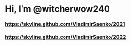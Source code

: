 # Hi, I’m @witcherwow240

### https://skyline.github.com/VladimirSaenko/2021

### https://skyline.github.com/VladimirSaenko/2022

<!--
**VladimirSaenko/VladimirSaenko** is a ✨ _special_ ✨ repository because its `README.md` (this file) appears on your GitHub profile.
Here are some ideas to get you started:
## 3D Model GitHub contributions in 2023 year

### https://skyline.github.com/VladimirSaenko/2023

- 🔭 I’m currently working on 
- 🌱 I’m currently learning ...
- 👯 I’m looking to collaborate on ...
- 🤔 I’m looking for help with ...
- 📫 How to reach me: ...
- 😄 Pronouns: ...
- ⚡ Fun fact: ...

-->
